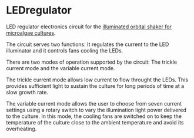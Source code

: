# LEDregulator
LED regulator electronics circuit for the [illuminated orbital shaker for microalgae cultures](https://app.labstep.com/sharelink/221d4460-8591-4ab5-ac0c-70b54c93532a).

The circuit serves two functions: It regulates the current to the LED illuminator and it controls fans cooling the LEDs.

There are two modes of operation supported by the circuit: The trickle current mode and the variable current mode.

The trickle current mode allows low current to flow throught the LEDs. This provides sufficient light to sustain the culture for long periods of time at a slow growth rate.

The variable current mode allows the user to choose from seven current settings using a rotary switch to vary the illumination light power delivered to the culture. In this mode, the cooling fans are switched on to keep the temperature of the culture close to the ambient temperature and avoid its overheating.
